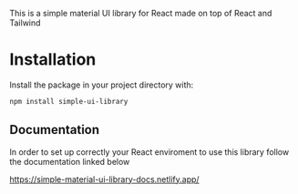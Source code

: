 This is a simple material UI library for React made on top of React and Tailwind 

# Installation
Install the package in your project directory with:
```bash
npm install simple-ui-library
```

## Documentation
In order to set up correctly your React enviroment to use this library follow the documentation linked below

https://simple-material-ui-library-docs.netlify.app/